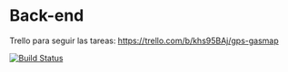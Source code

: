 # Back-end
Trello para seguir las tareas: https://trello.com/b/khs95BAj/gps-gasmap

[![Build Status](https://travis-ci.com/github/UNIZAR-30248-2020-GASMAP/Back-end.svg)](https://travis-ci.com/github/UNIZAR-30248-2020-GASMAP/Back-end)
